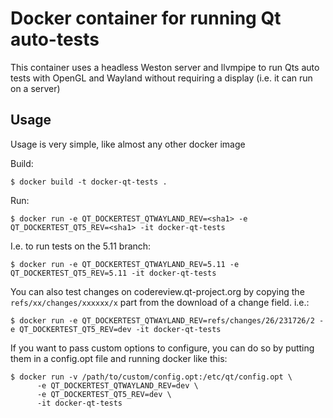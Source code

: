 # Docker container for running Qt auto-tests

This container uses a headless Weston server and llvmpipe to run Qts auto tests
with OpenGL and Wayland without requiring a display (i.e. it can run on a
server)

## Usage

Usage is very simple, like almost any other docker image

Build:

    $ docker build -t docker-qt-tests .

Run:

    $ docker run -e QT_DOCKERTEST_QTWAYLAND_REV=<sha1> -e QT_DOCKERTEST_QT5_REV=<sha1> -it docker-qt-tests

I.e. to run tests on the 5.11 branch:

    $ docker run -e QT_DOCKERTEST_QTWAYLAND_REV=5.11 -e QT_DOCKERTEST_QT5_REV=5.11 -it docker-qt-tests

You can also test changes on codereview.qt-project.org by copying the `refs/xx/changes/xxxxxx/x` part from the download of a change field. i.e.:

    $ docker run -e QT_DOCKERTEST_QTWAYLAND_REV=refs/changes/26/231726/2 -e QT_DOCKERTEST_QT5_REV=dev -it docker-qt-tests

If you want to pass custom options to configure, you can do so by putting them
in a config.opt file and running docker like this:

    $ docker run -v /path/to/custom/config.opt:/etc/qt/config.opt \
          -e QT_DOCKERTEST_QTWAYLAND_REV=dev \
          -e QT_DOCKERTEST_QT5_REV=dev \
          -it docker-qt-tests

